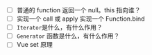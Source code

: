 - [ ] 普通的 function 返回一个 null。this 指向谁？
- [ ] 实现一个 call 或 apply 实现一个 Function.bind
- [ ] `Iterator`是什么，有什么作用？
- [ ] `Generator` 函数是什么，有什么作用？
- [ ] Vue set 原理
